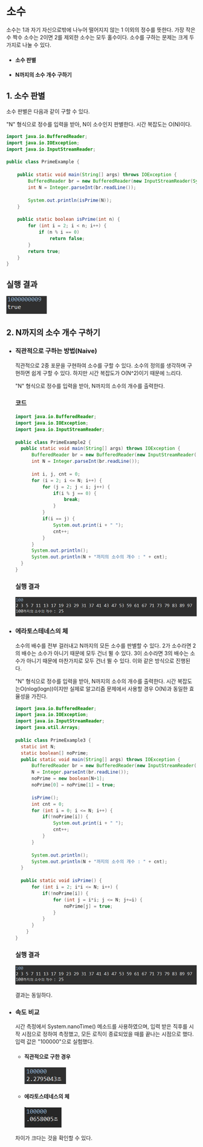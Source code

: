 # 소수

소수는 1과 자기 자신으로밖에 나누어 떨어지지 않는 1 이외의 정수를 뜻한다. 가장 작은 수 짝수 소수는 2이면 2를 제외한 소수는 모두 홀수이다. 소수를 구하는 문제는 크게 두 가지로 나눌 수 있다.

- #### 소수 판별

- #### N까지의 소수 개수 구하기

## 1. 소수 판별

소수 판별은 다음과 같이 구할 수 있다.

"N" 형식으로 정수를 입력을 받아, N이 소수인지 판별한다. 시간 복잡도는 O(N)이다.

```java
import java.io.BufferedReader;
import java.io.IOException;
import java.io.InputStreamReader;

public class PrimeExample {

	public static void main(String[] args) throws IOException {
		BufferedReader br = new BufferedReader(new InputStreamReader(System.in));
		int N = Integer.parseInt(br.readLine());
		
		System.out.println(isPrime(N));
	}

	public static boolean isPrime(int n) {
		for (int i = 2; i < n; i++) {
			if (n % i == 0)
				return false;
		}
		return true;
	}
}
```

## 실행 결과

![](../../images/prime.jpg)

## 2. N까지의 소수 개수 구하기

- ### 직관적으로 구하는 방법(Naive)

  직관적으로 2중 포문을 구현하여 소수를 구할 수 있다. 소수의 정의를 생각하며 구현하면 쉽게 구할 수 있다. 하지만 시간 복잡도가 O(N^2)이기 때문에 느리다.

  "N" 형식으로 정수를 입력을 받아, N까지의 소수의 개수를 출력한다.

  ### 코드

  ```java
  import java.io.BufferedReader;
  import java.io.IOException;
  import java.io.InputStreamReader;
  
  public class PrimeExample2 {
  	public static void main(String[] args) throws IOException {
  		BufferedReader br = new BufferedReader(new InputStreamReader(System.in));
  		int N = Integer.parseInt(br.readLine());
  		
  		int i, j, cnt = 0;
  		for (i = 2; i <= N; i++) {
  			for (j = 2; j < i; j++) {
  				if(i % j == 0) {
  					break;
  				}
  			}
  			if(i == j) {
  				System.out.print(i + " ");
  				cnt++;
  			}
  		}
  		System.out.println();
  		System.out.println(N + "까지의 소수의 개수 : " + cnt);
  	}
  }
  ```

  ### 실행 결과

  ![](../../images/prime2.jpg)

  

- ### 에라토스테네스의 체

  소수의 배수를 전부 걸러내고 N까지의 모든 소수를 판별할 수 있다. 2가 소수라면 2의 배수는 소수가 아니기 때문에 모두 건너 뛸 수 있다. 3이 소수라면 3의 배수는 소수가 아니기 때문에 마찬가지로 모두 건너 뛸 수 있다. 이와 같은 방식으로 진행된다.

  "N" 형식으로 정수를 입력을 받아, N까지의 소수의 개수를 출력한다. 시간 복잡도는O(nlog(logn))이지만 실제로 알고리즘 문제에서 사용할 경우 O(N)과 동일한 효율성을 가진다.

  ```java
  import java.io.BufferedReader;
  import java.io.IOException;
  import java.io.InputStreamReader;
  import java.util.Arrays;
  
  public class PrimeExample3 {
  	static int N;
  	static boolean[] noPrime;
  	public static void main(String[] args) throws IOException {
  		BufferedReader br = new BufferedReader(new InputStreamReader(System.in));
  		N = Integer.parseInt(br.readLine());
  		noPrime = new boolean[N+1];
  		noPrime[0] = noPrime[1] = true;
  		
  		isPrime();
  		int cnt = 0;
  		for (int i = 0; i <= N; i++) {
  			if(!noPrime[i]) {
  				System.out.print(i + " ");
  				cnt++;
  			}
  		}
  		
  		System.out.println();
  		System.out.println(N + "까지의 소수의 개수 : " + cnt);
  	}
  	
  	public static void isPrime() {
      	for (int i = 2; i*i <= N; i++) {
  			if(!noPrime[i]) {
  				for (int j = i*i; j <= N; j+=i) {
  					noPrime[j] = true;
  				}
  			}
  		}
      }
  }
  ```

  ### 실행 결과

  ![](../../images/prime2.jpg)

  결과는 동일하다.

- ### 속도 비교

  시간 측정에서 System.nanoTime() 메소드를 사용하였으며, 입력 받은 직후를 시작 시점으로 정하여 측정했고, 모든 로직이 종료되었을 때를 끝나는 시점으로 했다. 입력 값은 "100000"으로 실험했다.

  - #### 직관적으로 구한 경우 

    ![](../../images/prime3.jpg)

  - #### 에라토스테네스의 체

    ![](../../images/prime4.jpg)

  차이가 크다는 것을 확인할 수 있다.